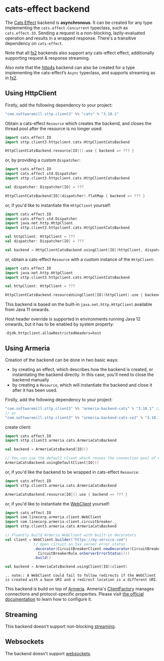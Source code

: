 # cats-effect backend

The [Cats Effect](https://github.com/typelevel/cats-effect) backend is **asynchronous**. 
It can be created for any type implementing the `cats.effect.Concurrent` typeclass, such as `cats.effect.IO`. 
Sending a request is a non-blocking, lazily-evaluated operation and results in a wrapped response. 
There's a transitive dependency on `cats-effect`. 

Note that all [fs2](fs2.md) backends also support any cats-effect effect, additionally supporting request & response streaming.

Also note that the [http4s](http4s.md) backend can also be created for a type implementing the cats-effect’s `Async` typeclass, and supports streaming as in [fs2](fs2.md).

## Using HttpClient

Firstly, add the following dependency to your project:

```scala
"com.softwaremill.sttp.client3" %% "cats" % "3.10.1"
```

Obtain a cats-effect `Resource` which creates the backend, and closes the thread pool after the resource is no longer used:

```scala
import cats.effect.IO
import sttp.client3.httpclient.cats.HttpClientCatsBackend

HttpClientCatsBackend.resource[IO]().use { backend => ??? }
```

or, by providing a custom `Dispatcher`:

```scala
import cats.effect.IO
import cats.effect.std.Dispatcher
import sttp.client3.httpclient.cats.HttpClientCatsBackend

val dispatcher: Dispatcher[IO] = ???

HttpClientCatsBackend[IO](dispatcher).flatMap { backend => ??? }
```

or, if you'd like to instantiate the `HttpClient` yourself:

```scala
import cats.effect.IO
import cats.effect.std.Dispatcher
import java.net.http.HttpClient
import sttp.client3.httpclient.cats.HttpClientCatsBackend

val httpClient: HttpClient = ???
val dispatcher: Dispatcher[IO] = ???

val backend = HttpClientCatsBackend.usingClient[IO](httpClient, dispatcher)
```

or, obtain a cats-effect `Resource` with a custom instance of the `HttpClient`:

```scala
import cats.effect.IO
import java.net.http.HttpClient
import sttp.client3.httpclient.cats.HttpClientCatsBackend

val httpClient: HttpClient = ???

HttpClientCatsBackend.resourceUsingClient[IO](httpClient).use { backend => ??? }
```

This backend is based on the built-in `java.net.http.HttpClient` available from Java 11 onwards.

Host header override is supported in environments running Java 12 onwards, but it has to be enabled by system property:

```
-Djdk.httpclient.allowRestrictedHeaders=host
```

## Using Armeria

Creation of the backend can be done in two basic ways:

* by creating an effect, which describes how the backend is created, or instantiating the backend directly. In this case, you'll need to close the backend manually
* by creating a `Resource`, which will instantiate the backend and close it after it has been used.

Firstly, add the following dependency to your project:

```scala
"com.softwaremill.sttp.client3" %% "armeria-backend-cats" % "3.10.1" // for cats-effect 3.x
// or
"com.softwaremill.sttp.client3" %% "armeria-backend-cats-ce2" % "3.10.1" // for cats-effect 2.x
```

create client:

```scala
import cats.effect.IO
import sttp.client3.armeria.cats.ArmeriaCatsBackend

val backend = ArmeriaCatsBackend[IO]()

// You can use the default client which reuses the connection pool of ClientFactory.ofDefault()
ArmeriaCatsBackend.usingDefaultClient[IO]()
```

or, if you'd like the backend to be wrapped in cats-effect `Resource`:

```scala
import cats.effect.IO
import sttp.client3.armeria.cats.ArmeriaCatsBackend

ArmeriaCatsBackend.resource[IO]().use { backend => ??? }
```

or, if you'd like to instantiate the [WebClient](https://armeria.dev/docs/client-http) yourself:

```scala
import cats.effect.IO
import com.linecorp.armeria.client.WebClient
import com.linecorp.armeria.client.circuitbreaker._
import sttp.client3.armeria.cats.ArmeriaCatsBackend

// Fluently build Armeria WebClient with built-in decorators
val client = WebClient.builder("https://my-service.com")
             // Open circuit on 5xx server error status
             .decorator(CircuitBreakerClient.newDecorator(CircuitBreaker.ofDefaultName(),
               CircuitBreakerRule.onServerErrorStatus()))
             .build()

val backend = ArmeriaCatsBackend.usingClient[IO](client)
```

```eval_rst
.. note:: A WebClient could fail to follow redirects if the WebClient is created with a base URI and a redirect location is a different URI.
```

This backend is build on top of [Armeria](https://armeria.dev/docs/client-http).
Armeria's [ClientFactory](https://armeria.dev/docs/client-factory) manages connections and protocol-specific properties.
Please visit [the official documentation](https://armeria.dev/docs/client-factory) to learn how to configure it.

## Streaming

This backend doesn't support non-blocking [streaming](../requests/streaming.md).

## Websockets

The backend doesn't support [websockets](../websockets.md).
